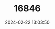 ---
title: "16846"
category: "Phalanger lullulae"
draft: false
date: 2024-02-22 13:03:50
languages:
  French: ["Couscous De Woodlark"]
  English: ["Woodlark Cuscus"]
---